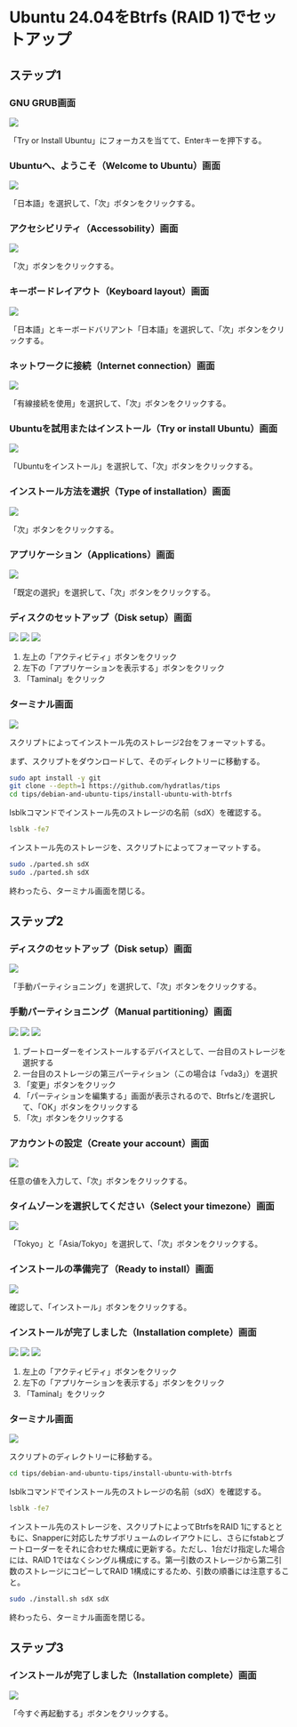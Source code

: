 # Ubuntu 24.04をBtrfs (RAID 1)でセットアップ
## ステップ1
### GNU GRUB画面
![](desktop/001_grub.png)

「Try or Install Ubuntu」にフォーカスを当てて、Enterキーを押下する。

### Ubuntuへ、ようこそ（Welcome to Ubuntu）画面
![](desktop/002_welcome_to_ubuntu.png)

「日本語」を選択して、「次」ボタンをクリックする。

### アクセシビリティ（Accessobility）画面
![](desktop/003_accessobility.png)

「次」ボタンをクリックする。

### キーボードレイアウト（Keyboard layout）画面
![](desktop/004_keyboard_layout.png)

「日本語」とキーボードバリアント「日本語」を選択して、「次」ボタンをクリックする。

### ネットワークに接続（Internet connection）画面
![](desktop/005_internet_connection.png)

「有線接続を使用」を選択して、「次」ボタンをクリックする。

### Ubuntuを試用またはインストール（Try or install Ubuntu）画面
![](desktop/006_try_or_install_ubuntu.png)

「Ubuntuをインストール」を選択して、「次」ボタンをクリックする。

### インストール方法を選択（Type of installation）画面
![](desktop/007_type_of_installation.png)

「次」ボタンをクリックする。

### アプリケーション（Applications）画面
![](desktop/008_applications.png)

「既定の選択」を選択して、「次」ボタンをクリックする。

### ディスクのセットアップ（Disk setup）画面
![](desktop/010-1_disk_setup.png)
![](desktop/010-2_disk_setup.png)
![](desktop/010-3_disk_setup.png)

1. 左上の「アクティビティ」ボタンをクリック
1. 左下の「アプリケーションを表示する」ボタンをクリック
1. 「Taminal」をクリック

### ターミナル画面
![](desktop/010-4_disk_setup.png)

スクリプトによってインストール先のストレージ2台をフォーマットする。

まず、スクリプトをダウンロードして、そのディレクトリーに移動する。
```sh
sudo apt install -y git
git clone --depth=1 https://github.com/hydratlas/tips
cd tips/debian-and-ubuntu-tips/install-ubuntu-with-btrfs
```

lsblkコマンドでインストール先のストレージの名前（sdX）を確認する。
```sh
lsblk -fe7
```

インストール先のストレージを、スクリプトによってフォーマットする。
```sh
sudo ./parted.sh sdX
sudo ./parted.sh sdX
```

終わったら、ターミナル画面を閉じる。

## ステップ2
### ディスクのセットアップ（Disk setup）画面
![](desktop/010-1_disk_setup.png)

「手動パーティショニング」を選択して、「次」ボタンをクリックする。

### 手動パーティショニング（Manual partitioning）画面
![](desktop/101-1_manual_partitioning.png)
![](desktop/101-2_manual_partitioning.png)
![](desktop/101-3_manual_partitioning.png)

1. ブートローダーをインストールするデバイスとして、一台目のストレージを選択する
1. 一台目のストレージの第三パーティション（この場合は「vda3」）を選択
1. 「変更」ボタンをクリック
1. 「パーティションを編集する」画面が表示されるので、Btrfsと/を選択して、「OK」ボタンをクリックする
1. 「次」ボタンをクリックする

### アカウントの設定（Create your account）画面
![](desktop/102_create_your_account.png)

任意の値を入力して、「次」ボタンをクリックする。

### タイムゾーンを選択してください（Select your timezone）画面
![](desktop/103_select_your_timezone.png)

「Tokyo」と「Asia/Tokyo」を選択して、「次」ボタンをクリックする。

### インストールの準備完了（Ready to install）画面
![](desktop/104_ready_to_install.png)

確認して、「インストール」ボタンをクリックする。

### インストールが完了しました（Installation complete）画面
![](desktop/105-1_installation_complete.png)
![](desktop/105-2_installation_complete.png)
![](desktop/105-3_installation_complete.png)

1. 左上の「アクティビティ」ボタンをクリック
1. 左下の「アプリケーションを表示する」ボタンをクリック
1. 「Taminal」をクリック

### ターミナル画面
![](desktop/105-4_installation_complete.png)

スクリプトのディレクトリーに移動する。
```sh
cd tips/debian-and-ubuntu-tips/install-ubuntu-with-btrfs
```

lsblkコマンドでインストール先のストレージの名前（sdX）を確認する。
```sh
lsblk -fe7
```

インストール先のストレージを、スクリプトによってBtrfsをRAID 1にするとともに、Snapperに対応したサブボリュームのレイアウトにし、さらにfstabとブートローダーをそれに合わせた構成に更新する。ただし、1台だけ指定した場合には、RAID 1ではなくシングル構成にする。第一引数のストレージから第二引数のストレージにコピーしてRAID 1構成にするため、引数の順番には注意すること。
```sh
sudo ./install.sh sdX sdX
```

終わったら、ターミナル画面を閉じる。

## ステップ3
### インストールが完了しました（Installation complete）画面
![](desktop/105-1_installation_complete.png)

「今すぐ再起動する」ボタンをクリックする。

